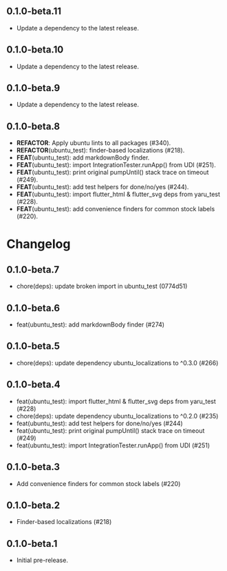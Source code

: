 ## 0.1.0-beta.11

 - Update a dependency to the latest release.

## 0.1.0-beta.10

 - Update a dependency to the latest release.

## 0.1.0-beta.9

 - Update a dependency to the latest release.

## 0.1.0-beta.8

 - **REFACTOR**: Apply ubuntu lints to all packages (#340).
 - **REFACTOR**(ubuntu_test): finder-based localizations (#218).
 - **FEAT**(ubuntu_test): add markdownBody finder.
 - **FEAT**(ubuntu_test): import IntegrationTester.runApp() from UDI (#251).
 - **FEAT**(ubuntu_test): print original pumpUntil() stack trace on timeout (#249).
 - **FEAT**(ubuntu_test): add test helpers for done/no/yes (#244).
 - **FEAT**(ubuntu_test): import flutter_html & flutter_svg deps from yaru_test (#228).
 - **FEAT**(ubuntu_test): add convenience finders for common stock labels (#220).

# Changelog

## 0.1.0-beta.7

- chore(deps): update broken import in ubuntu_test (0774d51)

## 0.1.0-beta.6

- feat(ubuntu_test): add markdownBody finder (#274)

## 0.1.0-beta.5

- chore(deps): update dependency ubuntu_localizations to ^0.3.0 (#266)

## 0.1.0-beta.4

- feat(ubuntu_test): import flutter_html & flutter_svg deps from yaru_test (#228)
- chore(deps): update dependency ubuntu_localizations to ^0.2.0 (#235)
- feat(ubuntu_test): add test helpers for done/no/yes (#244)
- feat(ubuntu_test): print original pumpUntil() stack trace on timeout (#249)
- feat(ubuntu_test): import IntegrationTester.runApp() from UDI (#251)

## 0.1.0-beta.3

- Add convenience finders for common stock labels (#220)

## 0.1.0-beta.2

- Finder-based localizations (#218)

## 0.1.0-beta.1

- Initial pre-release.
